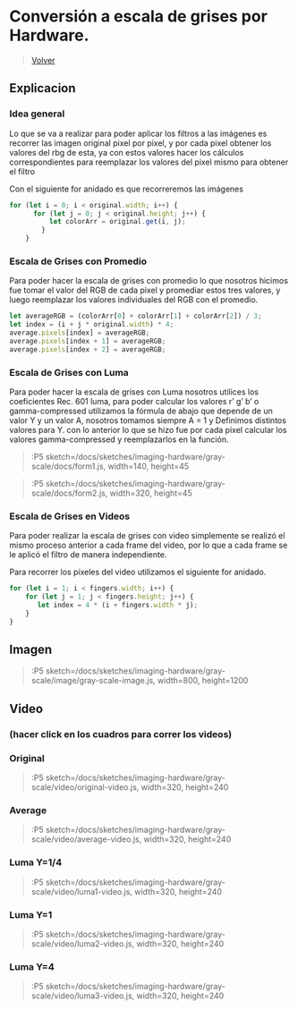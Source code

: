 # Conversión a escala de grises por Hardware.

> [Volver](/docs/workshops/imaging-hardware)

## Explicacion

### Idea general

Lo que se va a realizar para poder aplicar los filtros a las imágenes es recorrer las imagen original pixel por pixel, y por cada pixel obtener los valores del rbg de esta, ya con estos valores hacer los cálculos correspondientes para reemplazar los valores del pixel mismo para obtener el filtro

Con el siguiente for anidado es que recorreremos las imágenes

```js
for (let i = 0; i < original.width; i++) {
      for (let j = 0; j < original.height; j++) {
          let colorArr = original.get(i, j);
        }
    }
```

### Escala de Grises con Promedio

Para poder hacer la escala de grises con promedio lo que nosotros hicimos fue tomar el valor del RGB de cada pixel y promediar estos tres valores, y luego reemplazar los valores individuales del RGB con el promedio.

```js
let averageRGB = (colorArr[0] + colorArr[1] + colorArr[2]) / 3;
let index = (i + j * original.width) * 4;
average.pixels[index] = averageRGB;
average.pixels[index + 1] = averageRGB;
average.pixels[index + 2] = averageRGB;
```

### Escala de Grises con Luma

Para poder hacer la escala de grises con Luma nosotros utilices los coeficientes Rec. 601 luma, para poder calcular los valores r’ g’ b’  o  gamma-compressed utilizamos la fórmula de abajo que depende de un valor Y y un valor A, nosotros tomamos siempre A = 1 y Definimos distintos valores para Y.  con lo anterior lo que se hizo fue por cada pixel calcular los valores gamma-compressed y reemplazarlos en la función.

> :P5 sketch=/docs/sketches/imaging-hardware/gray-scale/docs/form1.js, width=140, height=45

> :P5 sketch=/docs/sketches/imaging-hardware/gray-scale/docs/form2.js, width=320, height=45

### Escala de Grises en Videos

Para poder realizar la escala de grises con video simplemente se realizó el mismo proceso anterior a cada frame del video, por lo que a cada frame se le aplicó el filtro de manera independiente.

Para recorrer los píxeles del video utilizamos el siguiente for anidado.

```js
for (let i = 1; i < fingers.width; i++) {
    for (let j = 1; j < fingers.height; j++) {
       let index = 4 * (i + fingers.width * j);
    }
}
```

## Imagen
> :P5 sketch=/docs/sketches/imaging-hardware/gray-scale/image/gray-scale-image.js, width=800, height=1200

## Video

### (hacer click en los cuadros para correr los videos)

### Original
> :P5 sketch=/docs/sketches/imaging-hardware/gray-scale/video/original-video.js, width=320, height=240

### Average
> :P5 sketch=/docs/sketches/imaging-hardware/gray-scale/video/average-video.js, width=320, height=240

### Luma Y=1/4
> :P5 sketch=/docs/sketches/imaging-hardware/gray-scale/video/luma1-video.js, width=320, height=240

### Luma Y=1
> :P5 sketch=/docs/sketches/imaging-hardware/gray-scale/video/luma2-video.js, width=320, height=240

### Luma Y=4
> :P5 sketch=/docs/sketches/imaging-hardware/gray-scale/video/luma3-video.js, width=320, height=240